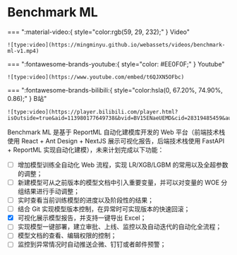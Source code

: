 # Benchmark ML

=== ":material-video:{ style="color:rgb(59, 29, 232);" } Video"


    ![type:video](https://mingminyu.github.io/webassets/videos/benchmark-ml-v1.mp4)

=== ":fontawesome-brands-youtube:{ style="color: #EE0F0F;" } Youtube"

    ![type:video](https://www.youtube.com/embed/t6QJXN5OFbc)

=== ":fontawesome-brands-bilibili:{ style="color:hsla(0, 67.20%, 74.90%, 0.86);" } B站"

    ![type:video](https://player.bilibili.com/player.html?isOutside=true&aid=113980177649738&bvid=BV15ENaeUEMD&cid=28319485459&autoplay=0&danmaku=0&p=)

Benchmark ML 是基于 ReportML 自动化建模库开发的 Web 平台（前端技术栈使用 React + Ant Design + NextJS 展示可视化报告，后端技术栈使用 FastAPI + ReportML 实现自动化建模），未来计划完成以下功能：

- [ ] 增加模型训练全自动化 Web 流程，实现 LR/XGB/LGBM 的常用以及全超参数的调整；
- [ ] 新建模型可从之前版本的模型文档中引入重要变量，并可以对变量的 WOE 分组结果进行手动调整；
- [ ] 实时查看当前训练模型的进度以及阶段性的结果；
- [ ] 结合 Git 实现模型版本控制，在异常时可实现版本的快速回滚；
- [x] 可视化展示模型报告，并支持一键导出 Excel；
- [ ] 实现模型一键部署，建立审批、上线、监控以及自动迭代的自动化全流程；
- [ ] 模型文档的查看、编辑权限的控制；
- [ ] 监控到异常情况时自动推送企微、钉钉或者邮件预警；

